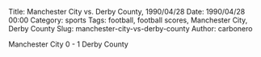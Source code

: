 Title: Manchester City vs. Derby County, 1990/04/28
Date: 1990/04/28 00:00
Category: sports
Tags: football, football scores, Manchester City, Derby County
Slug: manchester-city-vs-derby-county
Author: carbonero


Manchester City 0 - 1 Derby County
